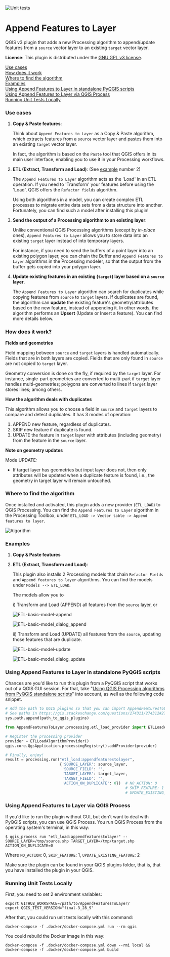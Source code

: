 ![Unit tests](https://github.com/gacarrillor/AppendFeaturesToLayer/actions/workflows/main.yml/badge.svg)

# Append Features to Layer


QGIS v3 plugin that adds a new Processing algorithm to append/update features from a `source` vector layer to an existing `target` vector layer.

**License**: This plugin is distributed under the [GNU GPL v3 license](https://github.com/gacarrillor/AppendFeaturesToLayer/blob/master/AppendFeaturesToLayer/LICENSE).

  [Use cases](#use-cases)<br>
  [How does it work](#how-does-it-work)<br>
  [Where to find the algorithm](#where-to-find-the-algorithm)<br>
  [Examples](#examples)<br>
  [Using Append Features to Layer in standalone PyQGIS scripts](#using-append-features-to-layer-in-standalone-pyqgis-scripts)<br>
  [Using Append Features to Layer via QGIS Process](#using-append-features-to-layer-via-qgis-process)<br>
  [Running Unit Tests Locally](#running-unit-tests-locally)


### Use cases

 1. **Copy & Paste features**:

    Think about `Append Features to Layer` as a Copy & Paste algorithm, which extracts features from a `source` vector layer and pastes them into an existing `target` vector layer.

    In fact, the algorithm is based on the `Paste` tool that QGIS offers in its main user interface, enabling you to use it in your Processing workflows. 

 2. **ETL (Extract, Transform and Load)**: (See [example](#examples) number 2)
    
    The `Append Features to Layer` algorithm acts as the 'Load' in an ETL operation. If you need to 'Transform' your features before using the 'Load', QGIS offers the `Refactor fields` algorithm. 
    
    Using both algorithms in a model, you can create complex ETL processes to migrate entire data sets from a data structure into another. Fortunately, you can find such a model after installing this plugin!

 3. **Send the output of a Processing algorithm to an existing layer**:

    Unlike conventional QGIS Processing algorithms (except by *in-place* ones), `Append Features to Layer` allows you to store data into an existing `target` layer instead of into temporary layers. 
    
    For instance, if you need to send the buffers of a point layer into an existing polygon layer, you can chain the Buffer and `Append Features to Layer` algorithms in the Processing modeler, so that the output from the buffer gets copied into your polygon layer.    

 4. **Update existing features in an existing (`target`) layer based on a `source` layer**.

    The `Append Features to Layer` algorithm can search for duplicates while copying features from `source` to `target` layers. If duplicates are found, the algorithm can **update** the existing feature's geometry/attributes based on the new feature, instead of appending it. In other words, the algorithm performs an **Upsert** (Update or Insert a feature). You can find more details below.


### How does it work?

**Fields and geometries**

Field mapping between `source` and `target` layers is handled automatically. Fields that are in both layers are copied. Fields that are only found in `source` are not copied to `target` layer.

Geometry conversion is done on the fly, if required by the `target` layer. For instance, single-part geometries are converted to multi-part if `target` layer handles multi-geometries; polygons are converted to lines if `target` layer stores lines; among others.

**How the algorithm deals with duplicates**

This algorithm allows you to choose a field in `source` and `target` layers to compare and detect duplicates. It has 3 modes of operation: 

  1) APPEND new feature, regardless of duplicates.
  2) SKIP new feature if duplicate is found.
  3) UPDATE the feature in `target` layer with attributes (including geometry) from the feature in the `source` layer.

**Note on geometry updates**

Mode UPDATE:
  + If target layer has geometries but input layer does not, then only attributes will be updated when a duplicate feature is found, i.e., the geometry in target layer will remain untouched.

### Where to find the algorithm


Once installed and activated, this plugin adds a new provider (`ETL_LOAD`) to QGIS Processing.
You can find the `Append Features to Layer` algorithm in the Processing Toolbox, under `ETL_LOAD -> Vector table -> Append features to layer`.

![Algorithm][1]

### Examples

1. **Copy & Paste features**

2. **ETL (Extract, Transform and Load)**: 

   This plugin also installs 2 Processing models that chain `Refactor Fields` and `Append features to layer` algorithms. You can find the models under `Models --> ETL_LOAD`. 
   
   The models allow you to 
   
   i) Transform and Load (APPEND) all features from the `source` layer, or
   
      ![ETL-basic-model-append][2]

      ![ETL-basic-model_dialog_append][3]    
   
   ii) Transform and Load (UPDATE) all features from the `source`, updating those features that are duplicate.

      ![ETL-basic-model-update][4]

      ![ETL-basic-model_dialog_update][5]


[1]: https://imgur.com/0xtH0kV.png
[2]: http://downloads.tuxfamily.org/tuxgis/geoblogs/AppendFeaturesToLayer/imgs/append_01.png
[3]: https://imgur.com/032tTlB.png
[4]: http://downloads.tuxfamily.org/tuxgis/geoblogs/AppendFeaturesToLayer/imgs/update_01.png
[5]: https://imgur.com/6P8iSuv.png

### Using Append Features to Layer in standalone PyQGIS scripts

Chances are you'd like to run this plugin from a PyQGIS script that works out of a QGIS GUI session. For that, take "[Using QGIS Processing algorithms from PyQGIS standalone scripts](https://gis.stackexchange.com/questions/279874/using-qgis-processing-algorithms-from-pyqgis-standalone-scripts-outside-of-gui)" into account, as well as the following code snippet.

```python
# Add the path to QGIS plugins so that you can import AppendFeaturesToLayer
# See paths in https://gis.stackexchange.com/questions/274311/274312#274312
sys.path.append(path_to_qgis_plugins)

from AppendFeaturesToLayer.processing.etl_load_provider import ETLLoadAlgorithmProvider

# Register the processing provider
provider = ETLLoadAlgorithmProvider()
qgis.core.QgsApplication.processingRegistry().addProvider(provider)

# Finally, enjoy!
result = processing.run("etl_load:appendfeaturestolayer",
                        {'SOURCE_LAYER': source_layer,
                         'SOURCE_FIELD': '',
                         'TARGET_LAYER': target_layer,
                         'TARGET_FIELD': '',
                         'ACTION_ON_DUPLICATE': 0})  # NO_ACTION: 0
                                                     # SKIP_FEATURE: 1
                                                     # UPDATE_EXISTING_FEATURE: 2
```

### Using Append Features to Layer via QGIS Process

If you'd like to run the plugin without GUI, but don't want to deal with PyQGIS scripts, you can use QGIS Process. You run QGIS Process from the operating system's terminal, in this way:

```$ qgis_process run "etl_load:appendfeaturestolayer" -- SOURCE_LAYER=/tmp/source.shp TARGET_LAYER=/tmp/target.shp ACTION_ON_DUPLICATE=0```

Where `NO_ACTION`: 0, `SKIP_FEATURE`: 1, `UPDATE_EXISTING_FEATURE`: 2

Make sure the plugin can be found in your QGIS plugins folder, that is, that you have installed the plugin in your QGIS.


### Running Unit Tests Locally

First, you need to set 2 environment variables:

    export GITHUB_WORKSPACE=/path/to/AppendFeaturesToLayer/
    export QGIS_TEST_VERSION="final-3_28_9"

After that, you could run unit tests locally with this command:

    docker-compose -f .docker/docker-compose.yml run --rm qgis

You could rebuild the Docker image in this way:

    docker-compose -f .docker/docker-compose.yml down --rmi local && docker-compose -f .docker/docker-compose.yml build

